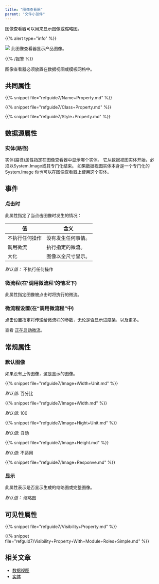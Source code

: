 ```yaml
---
title: "图像查看器"
parent: "文件小部件"
---
```



图像查看器可以用来显示图像或缩略图。

{{% alert type="info" %}}

![](attachments/pages/image-viewer.png) 此图像查看器显示产品图像。

{{% /报警 %}}

图像查看器必须放置在数据视图或模板网格中。

## 共同属性

{{% snippet file="refguide7/Name+Property.md" %}}

{{% snippet file="refguide7/Class+Property.md" %}}

{{% snippet file="refguide7/Style+Property.md" %}}

## 数据源属性

### 实体(路径)

实体(路径)属性指定在图像查看器中显示哪个实体。 它从数据视图实体开始，必须以System.Image或其专门化结束。 如果数据视图实体本身是一个专门化的 System.Image 你也可以在图像查看器上使用这个实体。

## 事件

### 点击时

此属性指定了当点击图像时发生的情况：

| 值       | 含义        |
| ------- | --------- |
| 不执行任何操作 | 没有发生任何事情。 |
| 调用微流    | 执行指定的微流。  |
| 大化      | 图像以全尺寸显示。 |

_默认值：_ 不执行任何操作

### 微流程(在'调用微流程'的情况下)

此属性指定图像被点击时将执行的微流。

### 微流程设置(在“调用微流程”中)

点击设置指定将传递给微流程的参数，无论是否显示进度条，以及更多。

查看 [正在启动微流](starting-microflows)。

## 常规属性

### 默认图像

如果没有上传图像，这是显示的图像。

{{% snippet file="refguide7/Image+Width+Unit.md" %}}

_默认值_: 百分比

{{% snippet file="refguide7/Image+Width.md" %}}

_默认值_: 100

{{% snippet file="refguide7/Image+Hight+Unit.md" %}}

_默认值_: 自动

{{% snippet file="refguide7/Image+Height.md" %}}

_默认值_: 不适用

{{% snippet file="refguide7/Image+Responve.md" %}}

### 显示

此属性表示是否显示生成的缩略图或完整图像。

_默认值：_ 缩略图

## 可见性属性

{{% snippet file="refguide7/Visibility+Property.md" %}}

{{% snippet file="refguid7/Visibility+Property+With+Module+Roles+Simple.md" %}}

## 相关文章

*   [数据视图](data-view)
*   [实体](实体)
